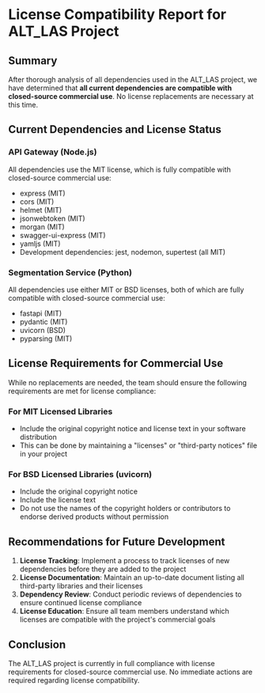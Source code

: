 # License Compatibility Report for ALT_LAS Project

## Summary
After thorough analysis of all dependencies used in the ALT_LAS project, we have determined that **all current dependencies are compatible with closed-source commercial use**. No license replacements are necessary at this time.

## Current Dependencies and License Status

### API Gateway (Node.js)
All dependencies use the MIT license, which is fully compatible with closed-source commercial use:
- express (MIT)
- cors (MIT)
- helmet (MIT)
- jsonwebtoken (MIT)
- morgan (MIT)
- swagger-ui-express (MIT)
- yamljs (MIT)
- Development dependencies: jest, nodemon, supertest (all MIT)

### Segmentation Service (Python)
All dependencies use either MIT or BSD licenses, both of which are fully compatible with closed-source commercial use:
- fastapi (MIT)
- pydantic (MIT)
- uvicorn (BSD)
- pyparsing (MIT)

## License Requirements for Commercial Use

While no replacements are needed, the team should ensure the following requirements are met for license compliance:

### For MIT Licensed Libraries
- Include the original copyright notice and license text in your software distribution
- This can be done by maintaining a "licenses" or "third-party notices" file in your project

### For BSD Licensed Libraries (uvicorn)
- Include the original copyright notice
- Include the license text
- Do not use the names of the copyright holders or contributors to endorse derived products without permission

## Recommendations for Future Development

1. **License Tracking**: Implement a process to track licenses of new dependencies before they are added to the project
2. **License Documentation**: Maintain an up-to-date document listing all third-party libraries and their licenses
3. **Dependency Review**: Conduct periodic reviews of dependencies to ensure continued license compliance
4. **License Education**: Ensure all team members understand which licenses are compatible with the project's commercial goals

## Conclusion
The ALT_LAS project is currently in full compliance with license requirements for closed-source commercial use. No immediate actions are required regarding license compatibility.
